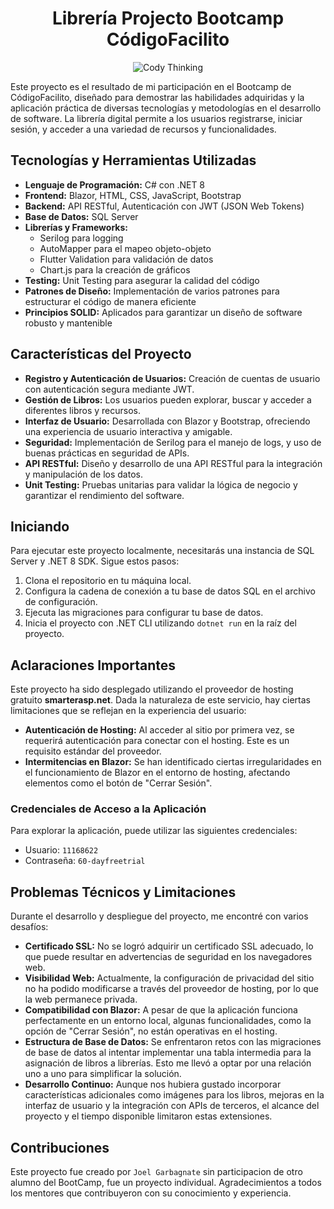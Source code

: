 <h1 align="center">Librería Projecto Bootcamp CódigoFacilito</h1>
<p align="center">
  <img src="https://codigofacilito.com/assets/codys/cody_thinking-0c05231ba09a4c632952602216983caaacb9a208a593cba9bc913341236e030a.png" alt="Cody Thinking">
</p>
Este proyecto es el resultado de mi participación en el Bootcamp de CódigoFacilito, diseñado para demostrar las habilidades adquiridas y la aplicación práctica de diversas tecnologías y metodologías en el desarrollo de software. La librería digital permite a los usuarios registrarse, iniciar sesión, y acceder a una variedad de recursos y funcionalidades.

## Tecnologías y Herramientas Utilizadas

- **Lenguaje de Programación:** C# con .NET 8
- **Frontend:** Blazor, HTML, CSS, JavaScript, Bootstrap
- **Backend:** API RESTful, Autenticación con JWT (JSON Web Tokens)
- **Base de Datos:** SQL Server
- **Librerías y Frameworks:**
  - Serilog para logging
  - AutoMapper para el mapeo objeto-objeto
  - Flutter Validation para validación de datos
  - Chart.js para la creación de gráficos
- **Testing:** Unit Testing para asegurar la calidad del código
- **Patrones de Diseño:** Implementación de varios patrones para estructurar el código de manera eficiente
- **Principios SOLID:** Aplicados para garantizar un diseño de software robusto y mantenible

## Características del Proyecto

- **Registro y Autenticación de Usuarios:** Creación de cuentas de usuario con autenticación segura mediante JWT.
- **Gestión de Libros:** Los usuarios pueden explorar, buscar y acceder a diferentes libros y recursos.
- **Interfaz de Usuario:** Desarrollada con Blazor y Bootstrap, ofreciendo una experiencia de usuario interactiva y amigable.
- **Seguridad:** Implementación de Serilog para el manejo de logs, y uso de buenas prácticas en seguridad de APIs.
- **API RESTful:** Diseño y desarrollo de una API RESTful para la integración y manipulación de los datos.
- **Unit Testing:** Pruebas unitarias para validar la lógica de negocio y garantizar el rendimiento del software.

## Iniciando

Para ejecutar este proyecto localmente, necesitarás una instancia de SQL Server y .NET 8 SDK. Sigue estos pasos:

1. Clona el repositorio en tu máquina local.
2. Configura la cadena de conexión a tu base de datos SQL en el archivo de configuración.
3. Ejecuta las migraciones para configurar tu base de datos.
4. Inicia el proyecto con .NET CLI utilizando `dotnet run` en la raíz del proyecto.


## Aclaraciones Importantes

Este proyecto ha sido desplegado utilizando el proveedor de hosting gratuito **smarterasp.net**. Dada la naturaleza de este servicio, hay ciertas limitaciones que se reflejan en la experiencia del usuario:

- **Autenticación de Hosting:** Al acceder al sitio por primera vez, se requerirá autenticación para conectar con el hosting. Este es un requisito estándar del proveedor.
- **Intermitencias en Blazor:** Se han identificado ciertas irregularidades en el funcionamiento de Blazor en el entorno de hosting, afectando elementos como el botón de "Cerrar Sesión".

### Credenciales de Acceso a la Aplicación
Para explorar la aplicación, puede utilizar las siguientes credenciales:
- Usuario: `11168622`
- Contraseña: `60-dayfreetrial`

## Problemas Técnicos y Limitaciones

Durante el desarrollo y despliegue del proyecto, me encontré con varios desafíos:

- **Certificado SSL:** No se logró adquirir un certificado SSL adecuado, lo que puede resultar en advertencias de seguridad en los navegadores web.
- **Visibilidad Web:** Actualmente, la configuración de privacidad del sitio no ha podido modificarse a través del proveedor de hosting, por lo que la web permanece privada.
- **Compatibilidad con Blazor:** A pesar de que la aplicación funciona perfectamente en un entorno local, algunas funcionalidades, como la opción de "Cerrar Sesión", no están operativas en el hosting.
- **Estructura de Base de Datos:** Se enfrentaron retos con las migraciones de base de datos al intentar implementar una tabla intermedia para la asignación de libros a librerías. Esto me llevó a optar por una relación uno a uno para simplificar la solución.
- **Desarrollo Continuo:** Aunque nos hubiera gustado incorporar características adicionales como imágenes para los libros, mejoras en la interfaz de usuario y la integración con APIs de terceros, el alcance del proyecto y el tiempo disponible limitaron estas extensiones.


## Contribuciones
Este proyecto fue creado por `Joel Garbagnate` sin participacion de otro alumno del BootCamp, fue un proyecto individual. Agradecimientos a todos los mentores que contribuyeron con su conocimiento y experiencia.
